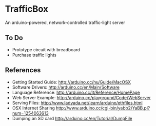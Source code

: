 TrafficBox
==========
An arduino-powered, network-controlled traffic-light server

To Do
------
- Prototype circuit with breadboard
- Purchase traffic lights

References
----------
- Getting Started Guide: <http://arduino.cc/hu/Guide/MacOSX>
- Software Drivers: <http://arduino.cc/en/Main/Software>
- Language Reference: <http://arduino.cc/it/Reference/HomePage>
- Web Server Example: <http://arduino.cc/playground/Code/WebServer>
- Serving Files: <http://www.ladyada.net/learn/arduino/ethfiles.html>
- OSX Internet Sharing <http://www.arduino.cc/cgi-bin/yabb2/YaBB.pl?num=1254063613>
- Dumping an SD card <http://arduino.cc/en/Tutorial/DumpFile>